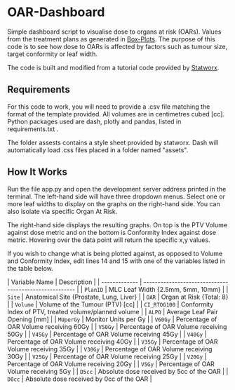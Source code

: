 # OAR-Dashboard
Simple dashboard script to visualise dose to organs at risk (OARs). Values from the treatment plans as generated in [Box-Plots](../../../Box-Plots). The purpose of this code is to see how dose to OARs is affected by factors such as tumour size, target conformity or leaf width.

The code is built and modified from a tutorial code provided by [Statworx](https://github.com/STATWORX/blog/blob/master/DashApp/app.py). 

## Requirements
For this code to work, you will need to provide a .csv file matching the format of the template provided. All volumes are in centimetres cubed [cc].
Python packages used are dash, plotly and pandas, listed in requirements.txt .

The folder assests contains a style sheet provided by statworx. Dash will automatically load .css files placed in a folder named "assets".

## How It Works
Run the file app.py and open the development server address printed in the terminal. The left-hand side will have three dropdown menus. Select one or more leaf widths to display on the graphs on the right-hand side. You can also isolate via specific Organ At Risk.

The right-hand side displays the resulting graphs. On top is the PTV Volume against dose metric and on the bottom is Conformity Index against dose metric. Hovering over the data point will return the specific x,y values.

If you wish to change what is being plotted against, as opposed to Volume and Conformity Index, edit lines 14 and 15 with one of the variables listed in the table below.

| Variable Name | Description                                            | <!---Allowed Dimensions  |--->
| ------------- | ------------------------------------------------------ | <!---------------------- |--->
| `PlanID`      | MLC Leaf Width {2.5mm, 5mm, 10mm}                      | <!---All, except size    |--->
| `Site`        | Anatomical Site {Prostate, Lung, Liver}                | <!---All, except size    |--->
| `OAR`         | Organ at Risk {Total: 8}                               | <!---All, except size    |--->
| `Volume`      | Volume of the Tumour (PTV) [cc]                        | <!---All                 |--->
| `CI_RTOG100`  | Conformity Index of PTV, treated volume/planned volume | <!---All                 |--->
| `ALPO`        | Average Leaf Pair Opening [mm]                         | <!---All                 |--->
| `MUperGy`     | Monitor Units per Gy                                   | <!---All                 |--->
| `V60Gy`       | Percentage of OAR Volume receiving 60Gy                | <!---All                 |--->
| `V50Gy`       | Percentage of OAR Volume receiving 50Gy                | <!---All                 |--->
| `V45Gy`       | Percentage of OAR Volume receiving 45Gy                | <!---All                 |--->
| `V40Gy`       | Percentage of OAR Volume receiving 40Gy                | <!---All                 |--->
| `V35Gy`       | Percentage of OAR Volume receiving 35Gy                | <!---All                 |--->
| `V30Gy`       | Percentage of OAR Volume receiving 30Gy                | <!---All                 |--->
| `V25Gy`       | Percentage of OAR Volume receiving 25Gy                | <!---All                 |--->
| `V20Gy`       | Percentage of OAR Volume receiving 20Gy                | <!---All                 |--->
| `V5Gy`        | Percentage of OAR Volume receiving 5Gy                 | <!---All                 |--->
| `D5cc`        | Absolute dose received by 5cc of the OAR               | <!---All                 |--->
| `D0cc`        | Absolute dose received by 0cc of the OAR               | <!---All                 |--->
